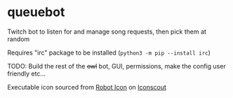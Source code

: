 # queuebot
Twitch bot to listen for and manage song requests, then pick them at random

Requires "irc" package to be installed (`python3 -m pip --install irc`)

TODO: Build the rest of the ~~owl~~ bot, GUI, permissions, make the config user friendly etc...

Executable icon sourced from <a href="https://iconscout.com/icon/robot-97" target="_blank">Robot Icon</a> on <a href="https://iconscout.com">Iconscout</a>

